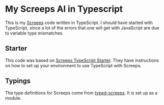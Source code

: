 # My Screeps AI in Typescript

This is my [Screeps](http://www.screeps.com) code written in TypeScript. I should have started with TypeScript, since a lot of the errors that one will get with JavaScript are due to variable type mismatches.

## Starter

This code was based on [Screeps TypeScript Starter](https://github.com/screepers/screeps-typescript-starter/). They have instructions on how to set up your environment to use TypeScript with Screeps.

## Typings

The type definitions for Screeps come from [typed-screeps](https://github.com/screepers/typed-screeps). It is set up as a module.
